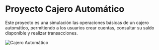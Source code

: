 # Proyecto Cajero Automático

Este proyecto es una simulación las operaciones básicas de un cajero automático, permitiendo a los usuarios crear cuentas, consultar su saldo disponible y realizar transacciones. 

![Cajero Automático](https://static.vecteezy.com/system/resources/previews/007/208/065/non_2x/atm-machine-isolated-on-white-background-free-vector.jpg) <!-- Reemplaza esta URL con la URL real de la imagen -->
